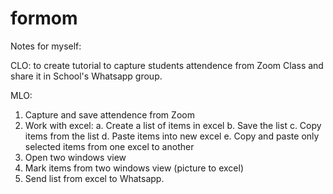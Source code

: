 # formom

Notes for myself:

CLO: to create tutorial to capture students attendence from Zoom Class and share it in School's Whatsapp group.

MLO:
1. Capture and save attendence from Zoom
2. Work with excel:
  a. Create a list of items in excel
  b. Save the list
  c. Copy items from the list
  d. Paste items into new excel
  e. Copy and paste only selected items from one excel to another
3. Open two windows view
4. Mark items from two windows view (picture to excel)
5. Send list from excel to Whatsapp. 
